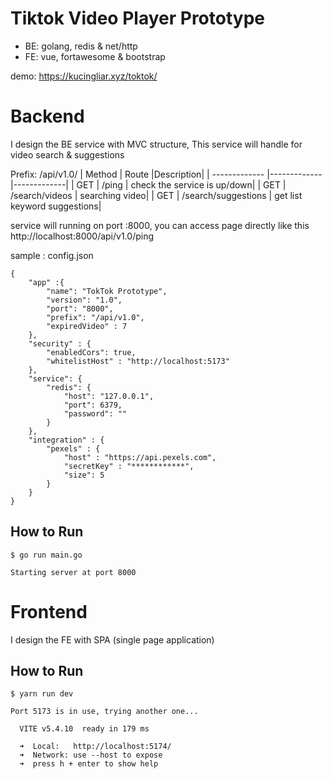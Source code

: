 # Tiktok Video Player Prototype
 - BE: golang, redis & net/http
 - FE: vue, fortawesome & bootstrap

demo: https://kucingliar.xyz/toktok/

# Backend
I design the BE service with MVC structure,
This service will handle for video search & suggestions

Prefix: /api/v1.0/
| Method  | Route |Description|
| ------------- |-------------|-------------|
| GET      | /ping     | check the service is up/down|
| GET      | /search/videos     | searching video|
| GET      | /search/suggestions     | get list keyword suggestions|


service will running on port :8000, you can access page directly like this
http://localhost:8000/api/v1.0/ping

sample : config.json
```
{
    "app" :{
        "name": "TokTok Prototype",
        "version": "1.0",
        "port": "8000",
        "prefix": "/api/v1.0",
        "expiredVideo" : 7
    },
    "security" : {
        "enabledCors": true,
        "whitelistHost" : "http://localhost:5173"
    },
    "service": {
        "redis": {
            "host": "127.0.0.1",
            "port": 6379,
            "password": ""
        }
    },
    "integration" : {
        "pexels" : {
            "host" : "https://api.pexels.com",
            "secretKey" : "************",
            "size": 5
        }
    }
}
```

## How to Run
```
$ go run main.go

Starting server at port 8000
```

# Frontend
I design the FE with SPA (single page application)

## How to Run
```
$ yarn run dev

Port 5173 is in use, trying another one...

  VITE v5.4.10  ready in 179 ms

  ➜  Local:   http://localhost:5174/
  ➜  Network: use --host to expose
  ➜  press h + enter to show help
```

